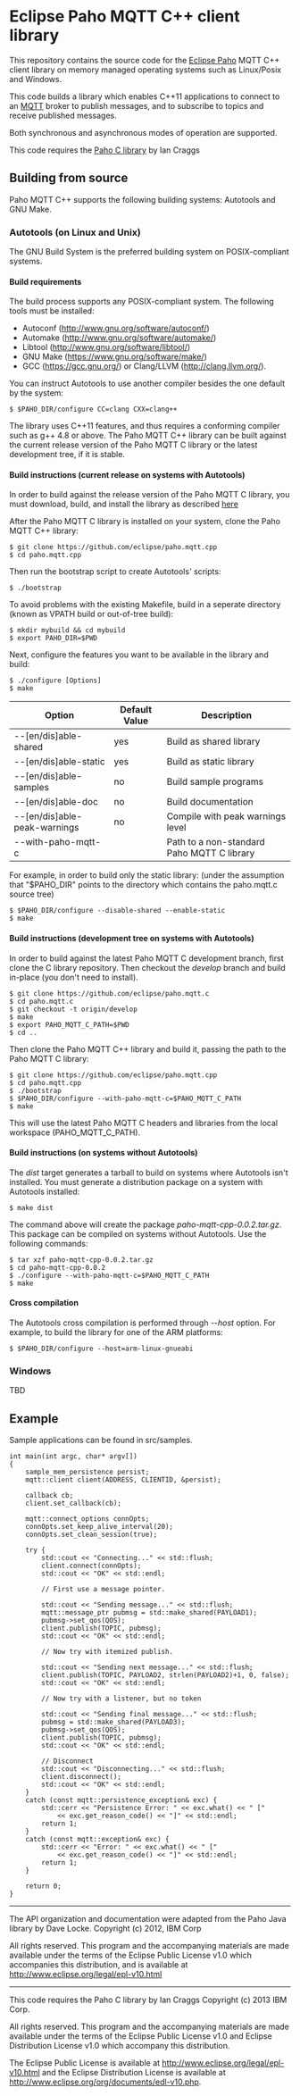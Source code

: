 # Eclipse Paho MQTT C++ client library


This repository contains the source code for the [Eclipse Paho](http://eclipse.org/paho) MQTT C++ client library on memory managed operating systems such as Linux/Posix and Windows.

This code builds a library which enables C++11 applications to connect to an [MQTT](http://mqtt.org) broker to publish messages, and to subscribe to topics and receive published messages.

Both synchronous and asynchronous modes of operation are supported.

This code requires the [Paho C library](https://github.com/eclipse/paho.mqtt.c) by Ian Craggs

## Building from source

Paho MQTT C++ supports the following building systems: Autotools and GNU Make.

### Autotools (on Linux and Unix)

The GNU Build System is the preferred building system on POSIX-compliant systems.

#### Build requirements

The build process supports any POSIX-compliant system. The following tools must be installed:
  * Autoconf (http://www.gnu.org/software/autoconf/)
  * Automake (http://www.gnu.org/software/automake/)
  * Libtool (http://www.gnu.org/software/libtool/)
  * GNU Make (https://www.gnu.org/software/make/)
  * GCC (https://gcc.gnu.org/) or Clang/LLVM (http://clang.llvm.org/).

You can instruct Autotools to use another compiler besides the one default by the system:

```
$ $PAHO_DIR/configure CC=clang CXX=clang++
```

The library uses C++11 features, and thus requires a conforming compiler such as g++ 4.8 or above.
The Paho MQTT C++ library can be built against the current release version of the Paho MQTT C library or the latest development tree, if it is stable.

#### Build instructions (current release on systems with Autotools)

In order to build against the release version of the Paho MQTT C library, you must download, build, and install the library as described [here](https://github.com/eclipse/paho.mqtt.c)

After the Paho MQTT C library is installed on your system, clone the Paho MQTT C++ library:

```
$ git clone https://github.com/eclipse/paho.mqtt.cpp
$ cd paho.mqtt.cpp
```

Then run the bootstrap script to create Autotools' scripts:

```
$ ./bootstrap
```

To avoid problems with the existing Makefile, build in a seperate directory
(known as VPATH build or out-of-tree build):

```
$ mkdir mybuild && cd mybuild
$ export PAHO_DIR=$PWD
```

Next, configure the features you want to be available in the library and build:

```
$ ./configure [Options]
$ make
```

Option | Default Value | Description
------------ | ------------- | -------------
 --[en/dis]able-shared | yes | Build as shared library
 --[en/dis]able-static | yes | Build as static library
 --[en/dis]able-samples | no | Build sample programs
 --[en/dis]able-doc | no | Build documentation
 --[en/dis]able-peak-warnings | no | Compile with peak warnings level
 --with-paho-mqtt-c |  | Path to a non-standard Paho MQTT C library

For example, in order to build only the static library:
(under the assumption that "$PAHO_DIR" points to the directory which contains the paho.mqtt.c source tree)

```
$ $PAHO_DIR/configure --disable-shared --enable-static
$ make
```

#### Build instructions (development tree on systems with Autotools)

In order to build against the latest Paho MQTT C development branch, first clone the C library repository. Then checkout the *develop* branch and build in-place (you don't need to install).

```
$ git clone https://github.com/eclipse/paho.mqtt.c
$ cd paho.mqtt.c
$ git checkout -t origin/develop
$ make
$ export PAHO_MQTT_C_PATH=$PWD
$ cd ..
```

Then clone the Paho MQTT C++ library and build it, passing the path to the Paho MQTT C library:

```
$ git clone https://github.com/eclipse/paho.mqtt.cpp
$ cd paho.mqtt.cpp
$ ./bootstrap
$ $PAHO_DIR/configure --with-paho-mqtt-c=$PAHO_MQTT_C_PATH
$ make
```

This will use the latest Paho MQTT C headers and libraries from the local workspace (PAHO_MQTT_C_PATH).

#### Build instructions (on systems without Autotools)

The *dist* target generates a tarball to build on systems where Autotools isn't installed. You must generate a distribution package on a system with Autotools installed:

```
$ make dist
```

The command above will create the package *paho-mqtt-cpp-0.0.2.tar.gz*. This package can be compiled on systems without Autotools. Use the following commands:

```
$ tar xzf paho-mqtt-cpp-0.0.2.tar.gz
$ cd paho-mqtt-cpp-0.0.2
$ ./configure --with-paho-mqtt-c=$PAHO_MQTT_C_PATH
$ make
```

#### Cross compilation

The Autotools cross compilation is performed through *--host* option. For example, to build the library for one of the ARM platforms:

```
$ $PAHO_DIR/configure --host=arm-linux-gnueabi
```


### Windows

TBD

## Example

Sample applications can be found in src/samples.

```
int main(int argc, char* argv[])
{
    sample_mem_persistence persist;
    mqtt::client client(ADDRESS, CLIENTID, &persist);
    
    callback cb;
    client.set_callback(cb);

    mqtt::connect_options connOpts;
    connOpts.set_keep_alive_interval(20);
    connOpts.set_clean_session(true);

    try {
        std::cout << "Connecting..." << std::flush;
        client.connect(connOpts);
        std::cout << "OK" << std::endl;

        // First use a message pointer.

        std::cout << "Sending message..." << std::flush;
        mqtt::message_ptr pubmsg = std::make_shared(PAYLOAD1);
        pubmsg->set_qos(QOS);
        client.publish(TOPIC, pubmsg);
        std::cout << "OK" << std::endl;

        // Now try with itemized publish.

        std::cout << "Sending next message..." << std::flush;
        client.publish(TOPIC, PAYLOAD2, strlen(PAYLOAD2)+1, 0, false);
        std::cout << "OK" << std::endl;

        // Now try with a listener, but no token

        std::cout << "Sending final message..." << std::flush;
        pubmsg = std::make_shared(PAYLOAD3);
        pubmsg->set_qos(QOS);
        client.publish(TOPIC, pubmsg);
        std::cout << "OK" << std::endl;

        // Disconnect
        std::cout << "Disconnecting..." << std::flush;
        client.disconnect();
        std::cout << "OK" << std::endl;
    }
    catch (const mqtt::persistence_exception& exc) {
        std::cerr << "Persistence Error: " << exc.what() << " ["
            << exc.get_reason_code() << "]" << std::endl;
        return 1;
    }
    catch (const mqtt::exception& exc) {
        std::cerr << "Error: " << exc.what() << " ["
            << exc.get_reason_code() << "]" << std::endl;
        return 1;
    }

    return 0;
}
```

-----------

The API organization and documentation were adapted from the Paho Java library
by Dave Locke.
Copyright (c) 2012, IBM Corp

 All rights reserved. This program and the accompanying materials
 are made available under the terms of the Eclipse Public License v1.0
 which accompanies this distribution, and is available at
 http://www.eclipse.org/legal/epl-v10.html

-----------

This code requires the Paho C library by Ian Craggs
Copyright (c) 2013 IBM Corp.

 All rights reserved. This program and the accompanying materials
 are made available under the terms of the Eclipse Public License v1.0
 and Eclipse Distribution License v1.0 which accompany this distribution. 

 The Eclipse Public License is available at 
    http://www.eclipse.org/legal/epl-v10.html
 and the Eclipse Distribution License is available at 
   http://www.eclipse.org/org/documents/edl-v10.php.

